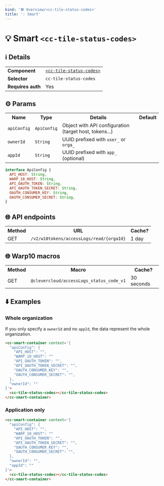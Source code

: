 ```yaml
---
kind: '🛠 Overview/<cc-tile-status-codes>'
title: '💡 Smart'
---
```

# 💡 Smart `<cc-tile-status-codes>`

## ℹ️ Details

<table>
  <tr><td><strong>Component    </strong> <td><a href="🛠-overview-cc-tile-status-codes--default-story"><code>&lt;cc-tile-status-codes&gt;</code></a>
  <tr><td><strong>Selector     </strong> <td><code>cc-tile-status-codes</code>
  <tr><td><strong>Requires auth</strong> <td>Yes
</table>

## ⚙️ Params

<table>
  <tr><th>Name                   <th>Type                   <th>Details                                                     <th>Default
  <tr><td><code>apiConfig</code> <td><code>ApiConfig</code> <td>Object with API configuration (target host, tokens...)      <td>
  <tr><td><code>ownerId</code>   <td><code>String</code>    <td>UUID prefixed with <code>user_</code> or <code>orga_</code> <td>
  <tr><td><code>appId</code>     <td><code>String</code>    <td>UUID prefixed with <code>app_</code> (optional)             <td>
</table>

```js
interface ApiConfig {
  API_HOST: String,
  WARP_10_HOST: String,
  API_OAUTH_TOKEN: String,
  API_OAUTH_TOKEN_SECRET: String,
  OAUTH_CONSUMER_KEY: String,
  OAUTH_CONSUMER_SECRET: String,
}
```

## 🌐 API endpoints

<table>
  <tr><th>Method <th>URL                                                 <th>Cache?
  <tr><td>GET    <td><code>/v2/w10tokens/accessLogs/read/{orgaId}</code> <td>1 day
</table>

## 🌐 Warp10 macros

<table>
  <tr><th>Method <th>Macro                                               <th>Cache?
  <tr><td>GET    <td><code>@clevercloud/accessLogs_status_code_v1</code> <td>30 seconds
</table>

## ⬇️️ Examples

### Whole organization

If you only specify a `ownerId` and no `appId`, the data represent the whole organization.

```html
<cc-smart-container context='{
  "apiConfig": {
    "API_HOST": "",
    "WARP_10_HOST": ""
    "API_OAUTH_TOKEN": "",
    "API_OAUTH_TOKEN_SECRET": "",
    "OAUTH_CONSUMER_KEY": "",
    "OAUTH_CONSUMER_SECRET": "",
  },
  "ownerId": ""
}'>
  <cc-tile-status-codes></cc-tile-status-codes>
</cc-smart-container>
```

### Application only

```html
<cc-smart-container context='{
  "apiConfig": {
    "API_HOST": "",
    "WARP_10_HOST": ""
    "API_OAUTH_TOKEN": "",
    "API_OAUTH_TOKEN_SECRET": "",
    "OAUTH_CONSUMER_KEY": "",
    "OAUTH_CONSUMER_SECRET": "",
  },
  "ownerId": "",
  "appId": ""
}'>
  <cc-tile-status-codes></cc-tile-status-codes>
</cc-smart-container>
```
